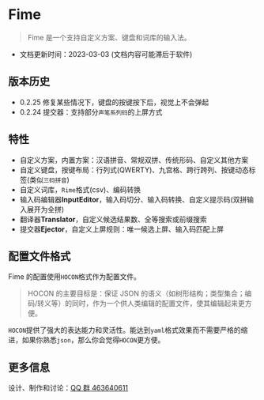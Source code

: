 # Fime

> Fime 是一个支持自定义方案、键盘和词库的输入法。

- 文档更新时间：2023-03-03 (文档内容可能滞后于软件)

## 版本历史

- 0.2.25 修复某些情况下，键盘的按键按下后，视觉上不会弹起
- 0.2.24 提交器：支持部分`声笔系列码`的上屏方式

## 特性

- 自定义方案，内置方案：汉语拼音、常规双拼、传统形码、自定义其他方案
- 自定义键盘，按键布局：行列式(QWERTY)、九宫格、跨行跨列、按键动态标签(类似`三码拼音`)
- 自定义词库，`Rime`格式(csv)、编码转换
- 输入码编辑器**InputEditor**，输入码切分、输入码转换、自定义提示码(双拼输入展开为全拼)
- 翻译器**Translator**，自定义候选结果数、全等搜索或前缀搜索
- 提交器**Ejector**，自定义上屏规则：唯一候选上屏、输入码匹配上屏

## 配置文件格式

Fime 的配置使用`HOCON`格式作为配置文件。

> HOCON 的主要目标是：保证 JSON 的语义（如树形结构；类型集合；编码/转义等）的同时，作为一个供人类编辑的配置文件，使其编辑起来更方便。

`HOCON`提供了强大的表达能力和灵活性。能达到`yaml`格式效果而不需要严格的缩进，如果你熟悉`json`，那么你会觉得`HOCON`更方便。

## 更多信息

设计、制作和讨论：[QQ 群 463640611](https://jq.qq.com/?_wv=1027&k=fvGrtynq)
